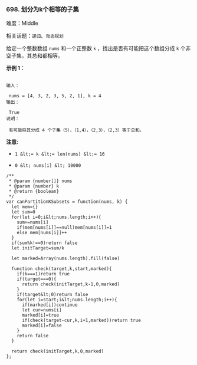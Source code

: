 ### 698. 划分为k个相等的子集

难度：Middle

相关话题：`递归`、`动态规划`

给定一个整数数组 `nums`  和一个正整数  `k` ，找出是否有可能把这个数组分成  `k`  个非空子集，其总和都相等。



 **示例 1：** 





```

输入：

 nums = [4, 3, 2, 3, 5, 2, 1], k = 4
输出：

 True
说明：

 有可能将其分成 4 个子集（5），（1,4），（2,3），（2,3）等于总和。
```





 **注意:** 





*  `1 &lt;= k &lt;= len(nums) &lt;= 16` 

*  `0 &lt; nums[i] &lt; 10000` 






```
/**
 * @param {number[]} nums
 * @param {number} k
 * @return {boolean}
 */
var canPartitionKSubsets = function(nums, k) {
  let mem={}
  let sum=0
  for(let i=0;i&lt;nums.length;i++){
    sum+=nums[i]
    if(mem[nums[i]]==null)mem[nums[i]]=1
    else mem[nums[i]]++
  }
  if(sum%k!==0)return false
  let initTarget=sum/k

  let marked=Array(nums.length).fill(false)
  
  function check(target,k,start,marked){
    if(k===1)return true
    if(target===0){
      return check(initTarget,k-1,0,marked)
    }
    if(target&lt;0)return false
    for(let i=start;i&lt;nums.length;i++){
      if(marked[i])continue
      let cur=nums[i]
      marked[i]=true
      if(check(target-cur,k,i+1,marked))return true
      marked[i]=false
    }
    return false
  }

  return check(initTarget,k,0,marked)
};



```
